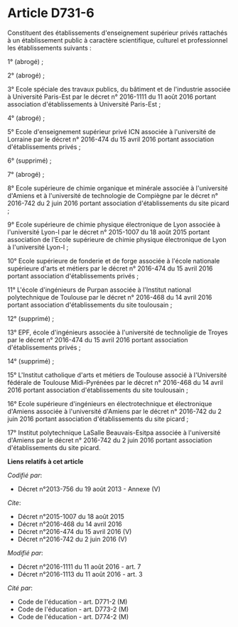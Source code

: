 # Article D731-6

Constituent des établissements d'enseignement supérieur privés rattachés à un établissement public à caractère scientifique,
culturel et professionnel les établissements suivants : 

1° (abrogé) ; 

2° (abrogé) ; 

3° Ecole spéciale des travaux publics, du bâtiment et de l'industrie associée à Université Paris-Est par le décret n°
2016-1111 du 11 août 2016 portant association d'établissements à Université Paris-Est ; 

4° (abrogé) ; 

5° Ecole d'enseignement supérieur privé ICN associée à l'université de Lorraine par le décret n° 2016-474 du 15 avril 2016
portant association d'établissements privés ; 

6° (supprimé) ; 

7° (abrogé) ; 

8° Ecole supérieure de chimie organique et minérale associée à l'université d'Amiens et à l'université de technologie de
Compiègne par le décret n° 2016-742 du 2 juin 2016 portant association d'établissements du site picard ; 

9° Ecole supérieure de chimie physique électronique de Lyon associée à l'université Lyon-I par le décret n° 2015-1007 du 18
août 2015 portant association de l'Ecole supérieure de chimie physique électronique de Lyon à l'université Lyon-I ; 

10° Ecole supérieure de fonderie et de forge associée à l'école nationale supérieure d'arts et métiers par le décret n°
2016-474 du 15 avril 2016 portant association d'établissements privés ; 

11° L'école d'ingénieurs de Purpan associée à l'Institut national polytechnique de Toulouse par le décret n° 2016-468 du 14
avril 2016 portant association d'établissements du site toulousain ; 

12° (supprimé) ; 

13° EPF, école d'ingénieurs associée à l'université de technoligie de Troyes par le décret n° 2016-474 du 15 avril 2016
portant association d'établissements privés ; 

14° (supprimé) ; 

15° L'Institut catholique d'arts et métiers de Toulouse associé à l'Université fédérale de Toulouse Midi-Pyrénées par le
décret n° 2016-468 du 14 avril 2016 portant association d'établissements du site toulousain ; 

16° Ecole supérieure d'ingénieurs en électrotechnique et électronique d'Amiens associée à l'université d'Amiens par le décret
n° 2016-742 du 2 juin 2016 portant association d'établissements du site picard ; 

17° Institut polytechnique LaSalle Beauvais-Esitpa associée à l'université d'Amiens par le décret n° 2016-742 du 2 juin 2016
portant association d'établissements du site picard.

**Liens relatifs à cet article**

_Codifié par_:

  - Décret n°2013-756 du 19 août 2013 -  Annexe (V)

_Cite_:

  - Décret n°2015-1007 du 18 août 2015
  - Décret n°2016-468 du 14 avril 2016
  - Décret n°2016-474 du 15 avril 2016 (V)
  - Décret n°2016-742 du 2 juin 2016 (V)

_Modifié par_:

  - Décret n°2016-1111 du 11 août 2016 - art. 7
  - Décret n°2016-1113 du 11 août 2016 - art. 3

_Cité par_:

  - Code de l'éducation - art. D771-2 (M)
  - Code de l'éducation - art. D773-2 (M)
  - Code de l'éducation - art. D774-2 (M)

